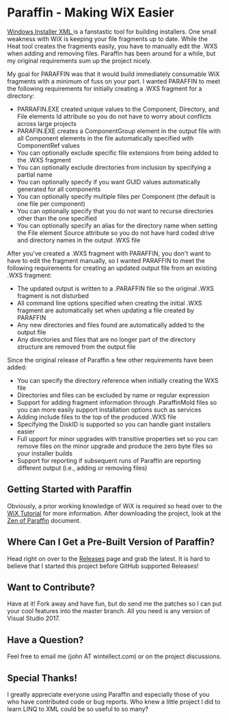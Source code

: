 # Paraffin - Making WiX Easier #

[Windows Installer XML ](http://wixtoolset.org "WiX") is a fanstastic tool for building installers. One small weakness with WiX is keeping your file fragments up to date. While the Heat tool creates the fragments easily, you have to manually edit the .WXS when adding and removing files. Paraffin has been around for a while, but my original requirements sum up the project nicely.

My goal for PARAFFIN was that it would build immediately consumable WiX fragments with a minimum of fuss on your part. I wanted PARAFFIN to meet the following requirements for initially creating a .WXS fragment for a directory:

- PARRAFIN.EXE created unique values to the Component, Directory, and File elements Id attribute so you do not have to worry about conflicts across large projects
- PARAFIN.EXE creates a ComponentGroup element in the output file with all Component elements in the file automatically specified with ComponentRef values
- You can optionally exclude specific file extensions from being added to the .WXS fragment
- You can optionally exclude directories from inclusion by specifying a partial name
- You can optionally specify if you want GUID values automatically generated for all components
- You can optionally specify multiple files per Component (the default is one file per component)
- You can optionally specify that you do not want to recurse directories other than the one specified
- You can optionally specify an alias for the directory name when setting the File element Source attribute so you do not have hard coded drive and directory names in the output .WXS file

After you've created a .WXS fragment with PARAFFIN, you don't want to have to edit the fragment manually, so I wanted PARAFFIN to meet the following requirements for creating an updated output file from an existing .WXS fragment:

- The updated output is written to a .PARAFFIN file so the original .WXS fragment is not disturbed
- All command line options specified when creating the initial .WXS fragment are automatically set when updating a file created by PARAFFIN
- Any new directories and files found are automatically added to the output file
- Any directories and files that are no longer part of the directory structure are removed from the output file

Since the original release of Paraffin a few other requirements have been added:

- You can specify the directory reference when initially creating the WXS file
- Directories and files can be excluded by name or regular expression
- Support for adding fragment information through .ParaffinMold files so you can more easily support installation options such as services
- Adding include files to the top of the produced .WXS file
- Specifying the DiskID is supported so you can handle giant installers easier
- Full upport for minor upgrades with transitive properties set so you can remove files on the minor upgrade and produce the zero byte files so your installer builds
- Support for reporting if subsequent runs of Paraffin are reporting different output (i.e., adding or removing files)

## Getting Started with Paraffin ##
Obviously, a prior working knowledge of WiX is required so head over to the [WiX Tutorial](https://www.firegiant.com/wix/tutorial/) for more information. After downloading the project, look at the [Zen of Paraffin](./Zen%20of%20Paraffin.md) document.

## Where Can I Get a Pre-Built Version of Paraffin? ##
Head right on over to the [Releases](https://github.com/Wintellect/Paraffin/releases) page and grab the latest. It is hard to believe that I started this project before GitHub supported Releases!

## Want to Contribute? ##
Have at it! Fork away and have fun, but do send me the patches so I can put your cool features into the master branch. All you need is any version of Visual Studio 2017.

## Have a Question? ##
Feel free to email me (john AT wintellect.com) or on the project discussions.

## Special Thanks! ##
I greatly appreciate everyone using Paraffin and especially those of you who have contributed code or bug reports. Who knew a little project I did to learn LINQ to XML could be so useful to so many?
